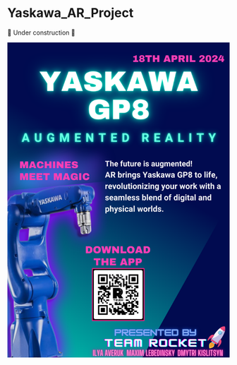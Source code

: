 # Yaskawa_AR_Project

 
:construction: Under construction :construction:

![alt text](https://github.com/DimaKyn/Yaskawa_AR_Project/blob/main/Yaskawa1.png?raw=true)
